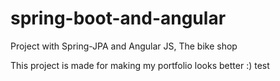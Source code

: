 # spring-boot-and-angular
Project with Spring-JPA and Angular JS, The bike shop

This project is made for making my portfolio looks better :)
test
